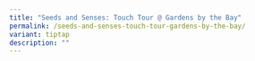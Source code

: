 ```yaml
---
title: "Seeds and Senses: Touch Tour @ Gardens by the Bay"
permalink: /seeds-and-senses-touch-tour-gardens-by-the-bay/
variant: tiptap
description: ""
---
```

